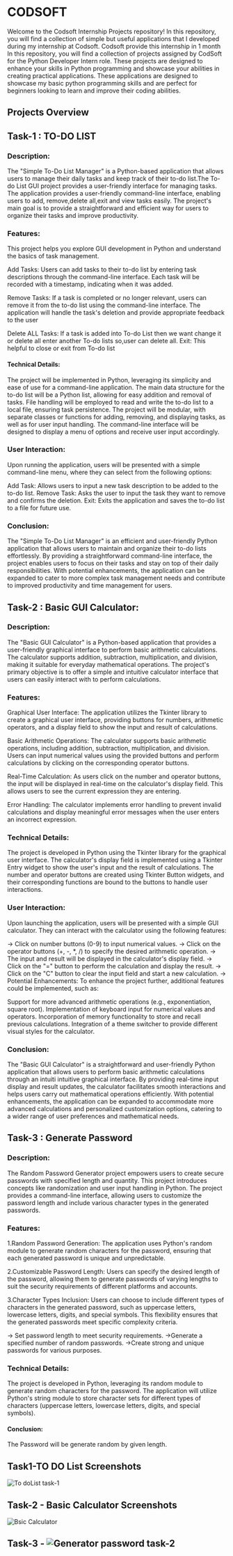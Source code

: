 # CODSOFT
Welcome to the Codsoft Internship Projects repository! In this repository, you will find a collection of simple but useful applications that I developed during my internship at Codsoft. Codsoft provide this internship in 1 month
In this repository, you will find a collection of projects assigned by CodSoft for the Python Developer Intern role. These projects are designed to enhance your skills in Python programming and showcase your abilities in creating practical applications.
These applications are designed to showcase my basic python programming skills and are perfect for beginners looking to learn and improve their coding abilities.
## Projects Overview

## Task-1 : TO-DO LIST
### Description:
The "Simple To-Do List Manager" is a Python-based application that allows users to manage their daily tasks and keep track of their to-do list.The To-do List GUI project provides a user-friendly interface for managing tasks.
The application provides a user-friendly command-line interface, enabling users to add, remove,delete all,exit and view tasks easily. 
The project's main goal is to provide a straightforward and efficient way for users to organize their tasks and improve productivity.

### Features:
This project helps you explore GUI development in Python and understand the basics of task management.

Add Tasks: Users can add tasks to their to-do list by entering task descriptions through the command-line interface. Each task will be recorded with a timestamp, indicating when it was added.

Remove Tasks: If a task is completed or no longer relevant, users can remove it from the to-do list using the command-line interface. The application will handle the task's deletion and provide appropriate feedback to the user

Delete ALL Tasks: If a task is added into To-do List then we want change it or delete all enter another To-do lists so,user can delete all.
Exit: This helpful to close or exit from To-do list

#### Technical Details:

The project will be implemented in Python, leveraging its simplicity and ease of use for a command-line application.
The main data structure for the to-do list will be a Python list, allowing for easy addition and removal of tasks.
File handling will be employed to read and write the to-do list to a local file, ensuring task persistence.
The project will be modular, with separate classes or functions for adding, removing, and displaying tasks, as well as for user input handling.
The command-line interface will be designed to display a menu of options and receive user input accordingly.
### User Interaction:
Upon running the application, users will be presented with a simple command-line menu, where they can select from the following options:

Add Task: Allows users to input a new task description to be added to the to-do list.
Remove Task: Asks the user to input the task they want to remove and confirms the deletion.
Exit: Exits the application and saves the to-do list to a file for future use.
### Conclusion: 
The "Simple To-Do List Manager" is an efficient and user-friendly Python application that allows users to maintain and organize their to-do lists effortlessly. 
By providing a straightforward command-line interface, the project enables users to focus on their tasks and stay on top of their daily responsibilities. 
With potential enhancements, the application can be expanded to cater to more complex task management needs and contribute to improved productivity and time management for users.
## Task-2 : Basic GUI Calculator:
### Description:
The "Basic GUI Calculator" is a Python-based application that provides a user-friendly graphical interface to perform basic arithmetic calculations. 
The calculator supports addition, subtraction, multiplication, and division, making it suitable for everyday mathematical operations. 
The project's primary objective is to offer a simple and intuitive calculator interface that users can easily interact with to perform calculations.
### Features:

Graphical User Interface: The application utilizes the Tkinter library to create a graphical user interface, providing buttons for numbers, arithmetic operators, and a display field to show the input and result of calculations.

Basic Arithmetic Operations: The calculator supports basic arithmetic operations, including addition, subtraction, multiplication, and division. Users can input numerical values using the provided buttons and perform calculations by clicking on the corresponding operator buttons.

Real-Time Calculation: As users click on the number and operator buttons, the input will be displayed in real-time on the calculator's display field. This allows users to see the current expression they are entering.

Error Handling: The calculator implements error handling to prevent invalid calculations and display meaningful error messages when the user enters an incorrect expression.
### Technical Details:

The project is developed in Python using the Tkinter library for the graphical user interface.
The calculator's display field is implemented using a Tkinter Entry widget to show the user's input and the result of calculations.
The number and operator buttons are created using Tkinter Button widgets, and their corresponding functions are bound to the buttons to handle user interactions.
### User Interaction: 
Upon launching the application, users will be presented with a simple GUI calculator. They can interact with the calculator using the following features:

-> Click on number buttons (0-9) to input numerical values.
-> Click on the operator buttons (+, -, *, /) to specify the desired arithmetic operation.
-> The input and result will be displayed in the calculator's display field.
-> Click on the "=" button to perform the calculation and display the result.
-> Click on the "C" button to clear the input field and start a new calculation.
-> Potential Enhancements: To enhance the project further, additional features could be implemented, such as:

Support for more advanced arithmetic operations (e.g., exponentiation, square root).
Implementation of keyboard input for numerical values and operators.
Incorporation of memory functionality to store and recall previous calculations.
Integration of a theme switcher to provide different visual styles for the calculator.
### Conclusion: 
The "Basic GUI Calculator" is a straightforward and user-friendly Python application that allows users to perform basic arithmetic calculations through an intuiti intuitive graphical interface. By providing real-time input display and result updates, the calculator facilitates smooth interactions and helps users carry out mathematical operations efficiently.
With potential enhancements, the application can be expanded to accommodate more advanced calculations and personalized customization options, catering to a wider range of user preferences and mathematical needs.

## Task-3 : Generate Password
### Description:
The Random Password Generator project empowers users to create secure passwords with specified length and quantity. This project introduces concepts like randomization and user input handling in Python.
The project provides a command-line interface, allowing users to customize the password length and include various character types in the generated passwords.
### Features:
1.Random Password Generation: The application uses Python's random module to generate random characters for the password, ensuring that each generated password is unique and unpredictable.

2.Customizable Password Length: Users can specify the desired length of the password, allowing them to generate passwords of varying lengths to suit the security requirements of different platforms and accounts.

3.Character Types Inclusion: Users can choose to include different types of characters in the generated password, such as uppercase letters, lowercase letters, digits, and special symbols. This flexibility ensures that the generated passwords meet specific complexity criteria.

-> Set password length to meet security requirements.
->Generate a specified number of random passwords.
->Create strong and unique passwords for various purposes.
### Technical Details:

The project is developed in Python, leveraging its random module to generate random characters for the password.
The application will utilize Python's string module to store character sets for different types of characters (uppercase letters, lowercase letters, digits, and special symbols).

#### Conclusion:
The Password will be generate random by given length.



## Task1-TO DO List Screenshots
![To doList task-1](https://github.com/Kongarasailatha/CODSOFT-INTERNSHIP/assets/140708197/257bc7df-e1ab-4525-b66d-1cc1fb1408e3)
## Task-2 - Basic Calculator Screenshots
![Bsic Calculator](https://github.com/Kongarasailatha/CODSOFT-INTERNSHIP/assets/140708197/017bde35-da17-43ee-bb7f-b4c146c5d3ec)
## Task-3 - ![Generator password task-2](https://github.com/Kongarasailatha/CODSOFT-INTERNSHIP/assets/140708197/b4c51cba-da04-404e-a292-309cc0a6fe4e)



